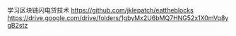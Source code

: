 学习区块链闪电贷技术
https://github.com/jklepatch/eattheblocks
https://drive.google.com/drive/folders/1gbyMx2U6bMQ7HNG52x1X0mVq8ygB2stz
